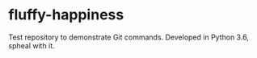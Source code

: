 # fluffy-happiness
Test repository to demonstrate Git commands. Developed in Python 3.6, spheal with it.
